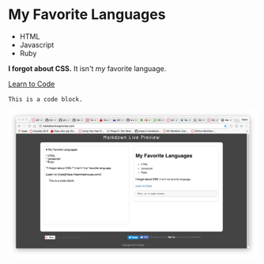 # My Favorite Languages

* HTML
* Javascript
* Ruby

**I forgot about CSS.** It isn't *my* favorite language.

[Learn to Code](https://teamtreehouse.com/)

    This is a code block.

![teamwork](teamwork.png)
